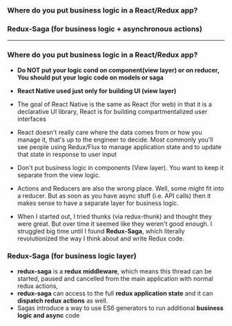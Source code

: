 ### Where do you put business logic in a React/Redux app?
### Redux-Saga (for business logic +  asynchronous actions)

--------------------------------------------------------

### Where do you put business logic in a React/Redux app?
* **Do NOT put your logic cond on component(view layer) or on reducer, You should put your logic code on models or saga**

* **React Native used just only for building UI (view layer)**

* The goal of React Native is the same as React (for web) in that it is a declarative UI library, React is for building compartmentalized user interfaces

* React doesn't really care where the data comes from or how you manage it, that's up to the engineer to decide. Most commonly you'll see people using Redux/Flux to manage application state and to update that state in response to user input

* Don't put business logic in components (View layer). You want to keep it separate from the view logic.

* Actions and Reducers are also the wrong place. Well, some might fit into a reducer. But as soon as you have async stuff (i.e. API calls) then it makes sense to have a separate layer for business logic.

* When I started out, I tried thunks (via redux-thunk) and thought they were great. But over time it seemed like they weren't good enough. I struggled big time until I found **Redux-Saga**, which literally revolutionized the way I think about and write Redux code.


### Redux-Saga (for business logic layer)

* **redux-saga** is a **redux middleware**, which means this thread can be started, paused and cancelled from the main application with normal redux actions, 
* **redux-saga** can access to the full **redux application state** and it can **dispatch redux actions** as well.
* Sagas introduce a way to use ES6 generators to run additional **business logic and async** code
